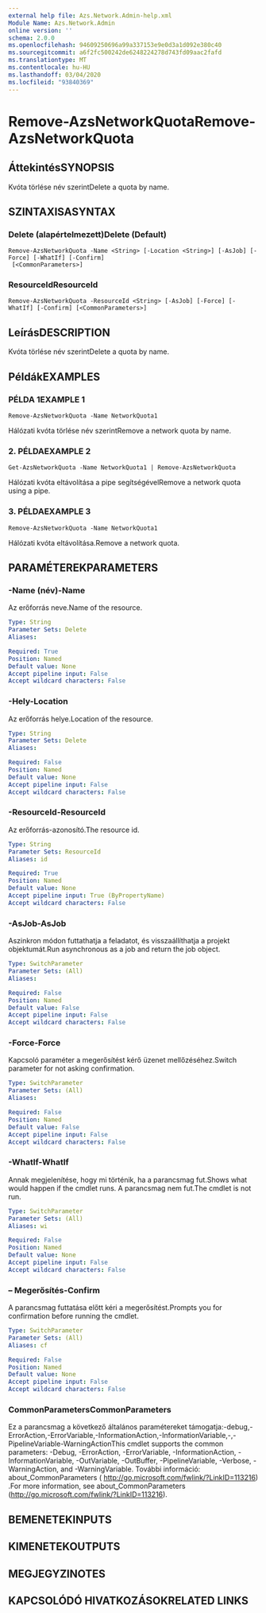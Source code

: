```yaml
---
external help file: Azs.Network.Admin-help.xml
Module Name: Azs.Network.Admin
online version: ''
schema: 2.0.0
ms.openlocfilehash: 94609250696a99a337153e9e0d3a1d092e380c40
ms.sourcegitcommit: a6f2fc500242de6248224278d743fd09aac2fafd
ms.translationtype: MT
ms.contentlocale: hu-HU
ms.lasthandoff: 03/04/2020
ms.locfileid: "93840369"
---
```

# <span data-ttu-id="4ed48-101">Remove-AzsNetworkQuota</span><span class="sxs-lookup"><span data-stu-id="4ed48-101">Remove-AzsNetworkQuota</span></span>

## <span data-ttu-id="4ed48-102">Áttekintés</span><span class="sxs-lookup"><span data-stu-id="4ed48-102">SYNOPSIS</span></span>
<span data-ttu-id="4ed48-103">Kvóta törlése név szerint</span><span class="sxs-lookup"><span data-stu-id="4ed48-103">Delete a quota by name.</span></span>

## <span data-ttu-id="4ed48-104">SZINTAXISA</span><span class="sxs-lookup"><span data-stu-id="4ed48-104">SYNTAX</span></span>

### <span data-ttu-id="4ed48-105">Delete (alapértelmezett)</span><span class="sxs-lookup"><span data-stu-id="4ed48-105">Delete (Default)</span></span>
```
Remove-AzsNetworkQuota -Name <String> [-Location <String>] [-AsJob] [-Force] [-WhatIf] [-Confirm]
 [<CommonParameters>]
```

### <span data-ttu-id="4ed48-106">ResourceId</span><span class="sxs-lookup"><span data-stu-id="4ed48-106">ResourceId</span></span>
```
Remove-AzsNetworkQuota -ResourceId <String> [-AsJob] [-Force] [-WhatIf] [-Confirm] [<CommonParameters>]
```

## <span data-ttu-id="4ed48-107">Leírás</span><span class="sxs-lookup"><span data-stu-id="4ed48-107">DESCRIPTION</span></span>
<span data-ttu-id="4ed48-108">Kvóta törlése név szerint</span><span class="sxs-lookup"><span data-stu-id="4ed48-108">Delete a quota by name.</span></span>

## <span data-ttu-id="4ed48-109">Példák</span><span class="sxs-lookup"><span data-stu-id="4ed48-109">EXAMPLES</span></span>

### <span data-ttu-id="4ed48-110">PÉLDA 1</span><span class="sxs-lookup"><span data-stu-id="4ed48-110">EXAMPLE 1</span></span>
```
Remove-AzsNetworkQuota -Name NetworkQuota1
```

<span data-ttu-id="4ed48-111">Hálózati kvóta törlése név szerint</span><span class="sxs-lookup"><span data-stu-id="4ed48-111">Remove a network quota by name.</span></span>

### <span data-ttu-id="4ed48-112">2. PÉLDA</span><span class="sxs-lookup"><span data-stu-id="4ed48-112">EXAMPLE 2</span></span>
```
Get-AzsNetworkQuota -Name NetworkQuota1 | Remove-AzsNetworkQuota
```

<span data-ttu-id="4ed48-113">Hálózati kvóta eltávolítása a pipe segítségével</span><span class="sxs-lookup"><span data-stu-id="4ed48-113">Remove a network quota using a pipe.</span></span>

### <span data-ttu-id="4ed48-114">3. PÉLDA</span><span class="sxs-lookup"><span data-stu-id="4ed48-114">EXAMPLE 3</span></span>
```
Remove-AzsNetworkQuota -Name NetworkQuota1
```

<span data-ttu-id="4ed48-115">Hálózati kvóta eltávolítása.</span><span class="sxs-lookup"><span data-stu-id="4ed48-115">Remove a network quota.</span></span>

## <span data-ttu-id="4ed48-116">PARAMÉTEREK</span><span class="sxs-lookup"><span data-stu-id="4ed48-116">PARAMETERS</span></span>

### <span data-ttu-id="4ed48-117">-Name (név)</span><span class="sxs-lookup"><span data-stu-id="4ed48-117">-Name</span></span>
<span data-ttu-id="4ed48-118">Az erőforrás neve.</span><span class="sxs-lookup"><span data-stu-id="4ed48-118">Name of the resource.</span></span>

```yaml
Type: String
Parameter Sets: Delete
Aliases:

Required: True
Position: Named
Default value: None
Accept pipeline input: False
Accept wildcard characters: False
```

### <span data-ttu-id="4ed48-119">-Hely</span><span class="sxs-lookup"><span data-stu-id="4ed48-119">-Location</span></span>
<span data-ttu-id="4ed48-120">Az erőforrás helye.</span><span class="sxs-lookup"><span data-stu-id="4ed48-120">Location of the resource.</span></span>

```yaml
Type: String
Parameter Sets: Delete
Aliases:

Required: False
Position: Named
Default value: None
Accept pipeline input: False
Accept wildcard characters: False
```

### <span data-ttu-id="4ed48-121">-ResourceId</span><span class="sxs-lookup"><span data-stu-id="4ed48-121">-ResourceId</span></span>
<span data-ttu-id="4ed48-122">Az erőforrás-azonosító.</span><span class="sxs-lookup"><span data-stu-id="4ed48-122">The resource id.</span></span>

```yaml
Type: String
Parameter Sets: ResourceId
Aliases: id

Required: True
Position: Named
Default value: None
Accept pipeline input: True (ByPropertyName)
Accept wildcard characters: False
```

### <span data-ttu-id="4ed48-123">-AsJob</span><span class="sxs-lookup"><span data-stu-id="4ed48-123">-AsJob</span></span>
<span data-ttu-id="4ed48-124">Aszinkron módon futtathatja a feladatot, és visszaállíthatja a projekt objektumát.</span><span class="sxs-lookup"><span data-stu-id="4ed48-124">Run asynchronous as a job and return the job object.</span></span>


```yaml
Type: SwitchParameter
Parameter Sets: (All)
Aliases:

Required: False
Position: Named
Default value: False
Accept pipeline input: False
Accept wildcard characters: False
```

### <span data-ttu-id="4ed48-125">-Force</span><span class="sxs-lookup"><span data-stu-id="4ed48-125">-Force</span></span>
<span data-ttu-id="4ed48-126">Kapcsoló paraméter a megerősítést kérő üzenet mellőzéséhez.</span><span class="sxs-lookup"><span data-stu-id="4ed48-126">Switch parameter for not asking confirmation.</span></span>

```yaml
Type: SwitchParameter
Parameter Sets: (All)
Aliases:

Required: False
Position: Named
Default value: False
Accept pipeline input: False
Accept wildcard characters: False
```

### <span data-ttu-id="4ed48-127">-WhatIf</span><span class="sxs-lookup"><span data-stu-id="4ed48-127">-WhatIf</span></span>
<span data-ttu-id="4ed48-128">Annak megjelenítése, hogy mi történik, ha a parancsmag fut.</span><span class="sxs-lookup"><span data-stu-id="4ed48-128">Shows what would happen if the cmdlet runs.</span></span>
<span data-ttu-id="4ed48-129">A parancsmag nem fut.</span><span class="sxs-lookup"><span data-stu-id="4ed48-129">The cmdlet is not run.</span></span>

```yaml
Type: SwitchParameter
Parameter Sets: (All)
Aliases: wi

Required: False
Position: Named
Default value: None
Accept pipeline input: False
Accept wildcard characters: False
```

### <span data-ttu-id="4ed48-130">– Megerősítés</span><span class="sxs-lookup"><span data-stu-id="4ed48-130">-Confirm</span></span>
<span data-ttu-id="4ed48-131">A parancsmag futtatása előtt kéri a megerősítést.</span><span class="sxs-lookup"><span data-stu-id="4ed48-131">Prompts you for confirmation before running the cmdlet.</span></span>

```yaml
Type: SwitchParameter
Parameter Sets: (All)
Aliases: cf

Required: False
Position: Named
Default value: None
Accept pipeline input: False
Accept wildcard characters: False
```

### <span data-ttu-id="4ed48-132">CommonParameters</span><span class="sxs-lookup"><span data-stu-id="4ed48-132">CommonParameters</span></span>
<span data-ttu-id="4ed48-133">Ez a parancsmag a következő általános paramétereket támogatja:-debug,-ErrorAction,-ErrorVariable,-InformationAction,-InformationVariable,-,-PipelineVariable-WarningAction</span><span class="sxs-lookup"><span data-stu-id="4ed48-133">This cmdlet supports the common parameters: -Debug, -ErrorAction, -ErrorVariable, -InformationAction, -InformationVariable, -OutVariable, -OutBuffer, -PipelineVariable, -Verbose, -WarningAction, and -WarningVariable.</span></span> <span data-ttu-id="4ed48-134">További információ: about_CommonParameters ( http://go.microsoft.com/fwlink/?LinkID=113216) .</span><span class="sxs-lookup"><span data-stu-id="4ed48-134">For more information, see about_CommonParameters (http://go.microsoft.com/fwlink/?LinkID=113216).</span></span>

## <span data-ttu-id="4ed48-135">BEMENETEK</span><span class="sxs-lookup"><span data-stu-id="4ed48-135">INPUTS</span></span>

## <span data-ttu-id="4ed48-136">KIMENETEK</span><span class="sxs-lookup"><span data-stu-id="4ed48-136">OUTPUTS</span></span>

## <span data-ttu-id="4ed48-137">MEGJEGYZI</span><span class="sxs-lookup"><span data-stu-id="4ed48-137">NOTES</span></span>

## <span data-ttu-id="4ed48-138">KAPCSOLÓDÓ HIVATKOZÁSOK</span><span class="sxs-lookup"><span data-stu-id="4ed48-138">RELATED LINKS</span></span>
